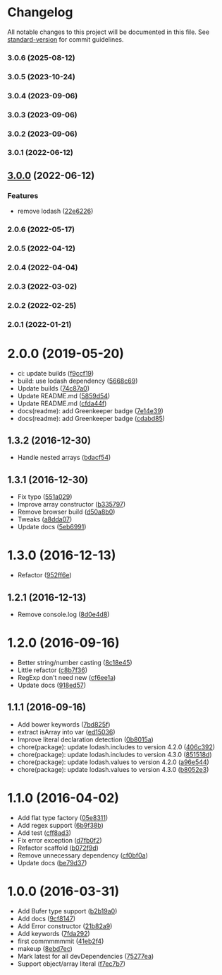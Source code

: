 # Changelog

All notable changes to this project will be documented in this file. See [standard-version](https://github.com/conventional-changelog/standard-version) for commit guidelines.

### 3.0.6 (2025-08-12)

### 3.0.5 (2023-10-24)

### 3.0.4 (2023-09-06)

### 3.0.3 (2023-09-06)

### 3.0.2 (2023-09-06)

### 3.0.1 (2022-06-12)

## [3.0.0](https://github.com/kikobeats/chaste/compare/v2.0.6...v3.0.0) (2022-06-12)


### Features

* remove lodash ([22e6226](https://github.com/kikobeats/chaste/commit/22e6226f0e70657fcd78144e83f3f440ffd362b6))

### 2.0.6 (2022-05-17)

### 2.0.5 (2022-04-12)

### 2.0.4 (2022-04-04)

### 2.0.3 (2022-03-02)

### 2.0.2 (2022-02-25)

### 2.0.1 (2022-01-21)

<a name="2.0.0"></a>
# 2.0.0 (2019-05-20)

* ci: update builds ([f9ccf19](https://github.com/kikobeats/chaste/commit/f9ccf19))
* build: use lodash dependency ([5668c69](https://github.com/kikobeats/chaste/commit/5668c69))
* Update builds ([74c87a0](https://github.com/kikobeats/chaste/commit/74c87a0))
* Update README.md ([5859d54](https://github.com/kikobeats/chaste/commit/5859d54))
* Update README.md ([cfda44f](https://github.com/kikobeats/chaste/commit/cfda44f))
* docs(readme): add Greenkeeper badge ([7e14e39](https://github.com/kikobeats/chaste/commit/7e14e39))
* docs(readme): add Greenkeeper badge ([cdabd85](https://github.com/kikobeats/chaste/commit/cdabd85))



<a name="1.3.2"></a>
## 1.3.2 (2016-12-30)

* Handle nested arrays ([bdacf54](https://github.com/kikobeats/chaste/commit/bdacf54))



<a name="1.3.1"></a>
## 1.3.1 (2016-12-30)

* Fix typo ([551a029](https://github.com/kikobeats/chaste/commit/551a029))
* Improve array constructor ([b335797](https://github.com/kikobeats/chaste/commit/b335797))
* Remove browser build ([d50a8b0](https://github.com/kikobeats/chaste/commit/d50a8b0))
* Tweaks ([a8dda07](https://github.com/kikobeats/chaste/commit/a8dda07))
* Update docs ([5eb6991](https://github.com/kikobeats/chaste/commit/5eb6991))



<a name="1.3.0"></a>
# 1.3.0 (2016-12-13)

* Refactor ([952ff6e](https://github.com/kikobeats/chaste/commit/952ff6e))



<a name="1.2.1"></a>
## 1.2.1 (2016-12-13)

* Remove console.log ([8d0e4d8](https://github.com/kikobeats/chaste/commit/8d0e4d8))



<a name="1.2.0"></a>
# 1.2.0 (2016-09-16)

* Better string/number casting ([8c18e45](https://github.com/kikobeats/chaste/commit/8c18e45))
* Little refactor ([c8b7f36](https://github.com/kikobeats/chaste/commit/c8b7f36))
* RegExp don't need new ([cf6ee1a](https://github.com/kikobeats/chaste/commit/cf6ee1a))
* Update docs ([918ed57](https://github.com/kikobeats/chaste/commit/918ed57))



<a name="1.1.1"></a>
## 1.1.1 (2016-09-16)

* Add bower keywords ([7bd825f](https://github.com/kikobeats/chaste/commit/7bd825f))
* extract isArray into var ([ed15036](https://github.com/kikobeats/chaste/commit/ed15036))
* Improve literal declaration detection ([0b8015a](https://github.com/kikobeats/chaste/commit/0b8015a))
* chore(package): update lodash.includes to version 4.2.0 ([406c392](https://github.com/kikobeats/chaste/commit/406c392))
* chore(package): update lodash.includes to version 4.3.0 ([851518d](https://github.com/kikobeats/chaste/commit/851518d))
* chore(package): update lodash.values to version 4.2.0 ([a96e544](https://github.com/kikobeats/chaste/commit/a96e544))
* chore(package): update lodash.values to version 4.3.0 ([b8052e3](https://github.com/kikobeats/chaste/commit/b8052e3))



<a name="1.1.0"></a>
# 1.1.0 (2016-04-02)

* Add flat type factory ([05e8311](https://github.com/kikobeats/chaste/commit/05e8311))
* Add regex support ([6b9f38b](https://github.com/kikobeats/chaste/commit/6b9f38b))
* Add test ([cff8ad3](https://github.com/kikobeats/chaste/commit/cff8ad3))
* Fix error exception ([d7fb0f2](https://github.com/kikobeats/chaste/commit/d7fb0f2))
* Refactor scaffold ([b072f9d](https://github.com/kikobeats/chaste/commit/b072f9d))
* Remove unnecessary dependency ([cf0bf0a](https://github.com/kikobeats/chaste/commit/cf0bf0a))
* Update docs ([be79d37](https://github.com/kikobeats/chaste/commit/be79d37))



<a name="1.0.0"></a>
# 1.0.0 (2016-03-31)

* Add Bufer type support ([b2b19a0](https://github.com/kikobeats/chaste/commit/b2b19a0))
* Add docs ([9cf8147](https://github.com/kikobeats/chaste/commit/9cf8147))
* Add Error constructor ([21b82a9](https://github.com/kikobeats/chaste/commit/21b82a9))
* Add keywords ([7fda292](https://github.com/kikobeats/chaste/commit/7fda292))
* first commmmmmit ([41eb2f4](https://github.com/kikobeats/chaste/commit/41eb2f4))
* makeup ([8ebd7ec](https://github.com/kikobeats/chaste/commit/8ebd7ec))
* Mark latest for all devDependencies ([75277ea](https://github.com/kikobeats/chaste/commit/75277ea))
* Support object/array literal ([f7ec7b7](https://github.com/kikobeats/chaste/commit/f7ec7b7))
